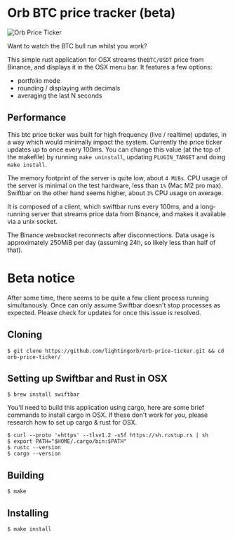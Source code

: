 # Orb BTC price tracker (beta)

![Orb Price Ticker](https://lnorb.s3.us-east-2.amazonaws.com/images/orb-price-ticker.png)

Want to watch the BTC bull run whilst you work?

This simple rust application for OSX streams the`BTC/USDT` price from Binance, and displays it in the OSX menu bar. It features a few options:

- portfolio mode
- rounding / displaying with decimals
- averaging the last N seconds

## Performance

This btc price ticker was built for high frequency (live / realtime) updates, in a way which would minimally impact the system. Currently the price ticker updates up to once every 100ms. You can change this value (at the top of the makefile) by running `make uninstall`, updating `PLUGIN_TARGET` and doing `make install`.

The memory footprint of the server is quite low, about `4 MiBs`. CPU usage of the server is minimal on the test hardware, less than `1%` (Mac M2 pro max). Swiftbar on the other hand seems higher, about `3%` CPU usage on average.

It is composed of a client, which swiftbar runs every 100ms, and a long-running server that streams price data from Binance, and makes it available via a unix socket.

The Binance websocket reconnects after disconnections. Data usage is approximately 250MiB per day (assuming 24h, so likely less than half of that).

# Beta notice

After some time, there seems to be quite a few client process running simultanously. Once can only assume Swiftbar doesn't stop processes as expected. Please check for updates for once this issue is resolved.

## Cloning

```
$ git clone https://github.com/lightingorb/orb-price-ticker.git && cd orb-price-ticker/
```

## Setting up Swiftbar and Rust in OSX

```
$ brew install swiftbar
```

You'll need to build this application using cargo, here are some brief commands to install cargo in OSX. If these don't work for you, please research how to set up cargo & rust for OSX.

```
$ curl --proto '=https' --tlsv1.2 -sSf https://sh.rustup.rs | sh
$ export PATH="$HOME/.cargo/bin:$PATH"
$ rustc --version
$ cargo --version
```

## Building

```
$ make
```

## Installing

```
$ make install
```